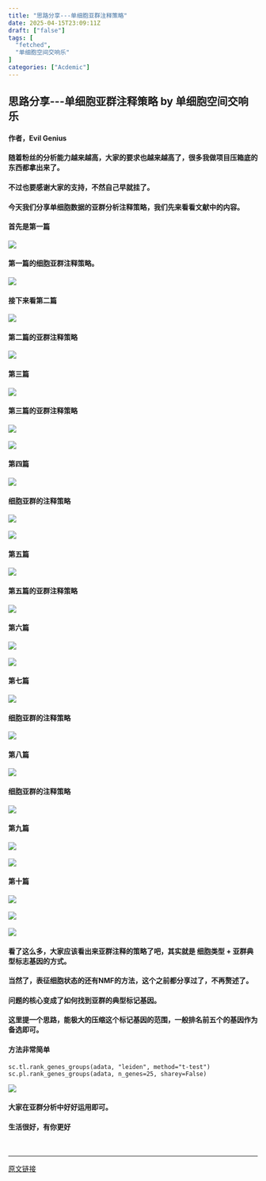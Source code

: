 ```yaml
---
title: "思路分享---单细胞亚群注释策略"
date: 2025-04-15T23:09:11Z
draft: ["false"]
tags: [
  "fetched",
  "单细胞空间交响乐"
]
categories: ["Acdemic"]
---
```

思路分享---单细胞亚群注释策略 by 单细胞空间交响乐
------
<div><h4 data-line="0" data-pm-slice="0 0 []"><span leaf="">作者，Evil Genius</span></h4><h4 data-line="2"><span leaf="">随着粉丝的分析能力越来越高，大家的要求也越来越高了，很多我做项目压箱底的东西都拿出来了。</span></h4><h4 data-line="4"><span leaf="">不过也要感谢大家的支持，不然自己早就挂了。</span></h4><h4 data-line="6"><span leaf=""><span textstyle="">今天我们分享单细胞数据的亚群分析注释策略，我们先来看看文献中的内容。</span></span></h4><h4 data-line="8"><span leaf="">首先是第一篇</span></h4><section nodeleaf=""><img data-imgfileid="100012043" data-type="other" data-ratio="0.42685185185185187" data-w="1080" data-src="https://mmbiz.qpic.cn/mmbiz_jpg/srXAibe95MmlWnyrzxHzSfq6QKgWSvHLw2b0dVkBibCtcNb7eCyiaFgl5zhmBUl43hTEficAicEtT0Fic4KGlNqDHYcQ/640?wx_fmt=other&amp;from=appmsg" src="https://mmbiz.qpic.cn/mmbiz_jpg/srXAibe95MmlWnyrzxHzSfq6QKgWSvHLw2b0dVkBibCtcNb7eCyiaFgl5zhmBUl43hTEficAicEtT0Fic4KGlNqDHYcQ/640?wx_fmt=other&amp;from=appmsg"></section><h4 data-line="10"><span leaf="">第一篇的细胞亚群注释策略。</span></h4><section nodeleaf=""><img data-imgfileid="100012041" data-type="other" data-ratio="1.1961852861035422" data-w="367" data-src="https://mmbiz.qpic.cn/mmbiz_jpg/srXAibe95MmlWnyrzxHzSfq6QKgWSvHLwGTQwqULbaAxF5XyicLb7tG8FEngcXVzWWicibNeTcazSX3sp7VJAdIbrQ/640?wx_fmt=other&amp;from=appmsg" src="https://mmbiz.qpic.cn/mmbiz_jpg/srXAibe95MmlWnyrzxHzSfq6QKgWSvHLwGTQwqULbaAxF5XyicLb7tG8FEngcXVzWWicibNeTcazSX3sp7VJAdIbrQ/640?wx_fmt=other&amp;from=appmsg"></section><h4 data-line="13"><span leaf="">接下来看第二篇</span></h4><section nodeleaf=""><img data-imgfileid="100012042" data-type="other" data-ratio="0.4793608521970706" data-w="751" data-src="https://mmbiz.qpic.cn/mmbiz_jpg/srXAibe95MmlWnyrzxHzSfq6QKgWSvHLwhO6unBUCNmIfVRt0LZI7d2meYV2jM11xNibYeDibHiaUSZ0rJ4DlDXR4Q/640?wx_fmt=other&amp;from=appmsg" src="https://mmbiz.qpic.cn/mmbiz_jpg/srXAibe95MmlWnyrzxHzSfq6QKgWSvHLwhO6unBUCNmIfVRt0LZI7d2meYV2jM11xNibYeDibHiaUSZ0rJ4DlDXR4Q/640?wx_fmt=other&amp;from=appmsg"></section><h4 data-line="15"><span leaf="">第二篇的亚群注释策略</span></h4><section nodeleaf=""><img data-imgfileid="100012044" data-type="other" data-ratio="0.38796296296296295" data-w="1080" data-src="https://mmbiz.qpic.cn/mmbiz_jpg/srXAibe95MmlWnyrzxHzSfq6QKgWSvHLwic7f0xFSsicT7GQTQauCcrqHwaXfM7ZFfMOdIn1SyY9FLdedaBbsPEIA/640?wx_fmt=other&amp;from=appmsg" src="https://mmbiz.qpic.cn/mmbiz_jpg/srXAibe95MmlWnyrzxHzSfq6QKgWSvHLwic7f0xFSsicT7GQTQauCcrqHwaXfM7ZFfMOdIn1SyY9FLdedaBbsPEIA/640?wx_fmt=other&amp;from=appmsg"></section><h4 data-line="18"><span leaf="">第三篇</span></h4><section nodeleaf=""><img data-imgfileid="100012045" data-type="other" data-ratio="0.5388888888888889" data-w="1080" data-src="https://mmbiz.qpic.cn/mmbiz_jpg/srXAibe95MmlWnyrzxHzSfq6QKgWSvHLwdibtzQncfxfaDyTYHib5KicH75JPqhVsxKfaqBqteed4jl2EEyXz9wfwQ/640?wx_fmt=other&amp;from=appmsg" src="https://mmbiz.qpic.cn/mmbiz_jpg/srXAibe95MmlWnyrzxHzSfq6QKgWSvHLwdibtzQncfxfaDyTYHib5KicH75JPqhVsxKfaqBqteed4jl2EEyXz9wfwQ/640?wx_fmt=other&amp;from=appmsg"></section><h4 data-line="20"><span leaf="">第三篇的亚群注释策略</span></h4><section nodeleaf=""><img data-imgfileid="100012046" data-type="other" data-ratio="0.28530259365994237" data-w="694" data-src="https://mmbiz.qpic.cn/mmbiz_jpg/srXAibe95MmlWnyrzxHzSfq6QKgWSvHLw0ZelfaD1YNBrowGy6RYvHxQdSBqgL2uniafkT8at5PYmIhRsCmfzWAA/640?wx_fmt=other&amp;from=appmsg" src="https://mmbiz.qpic.cn/mmbiz_jpg/srXAibe95MmlWnyrzxHzSfq6QKgWSvHLw0ZelfaD1YNBrowGy6RYvHxQdSBqgL2uniafkT8at5PYmIhRsCmfzWAA/640?wx_fmt=other&amp;from=appmsg"></section><section><br></section><section nodeleaf=""><img data-imgfileid="100012049" data-type="other" data-ratio="0.30925925925925923" data-w="1080" data-src="https://mmbiz.qpic.cn/mmbiz_jpg/srXAibe95MmlWnyrzxHzSfq6QKgWSvHLw8PNiarCSPbHO0BTG3t8YqmBV0MRquyFesO6ic1CicBM7lu09Pumoib4YiaQ/640?wx_fmt=other&amp;from=appmsg" src="https://mmbiz.qpic.cn/mmbiz_jpg/srXAibe95MmlWnyrzxHzSfq6QKgWSvHLw8PNiarCSPbHO0BTG3t8YqmBV0MRquyFesO6ic1CicBM7lu09Pumoib4YiaQ/640?wx_fmt=other&amp;from=appmsg"></section><h4 data-line="24"><span leaf="">第四篇</span></h4><section nodeleaf=""><img data-imgfileid="100012048" data-type="other" data-ratio="0.6386010362694301" data-w="772" data-src="https://mmbiz.qpic.cn/mmbiz_jpg/srXAibe95MmlWnyrzxHzSfq6QKgWSvHLwZtUbSfHrOMkTLkQibl1vYCEWTdDTfDXhuzFH2IAZ3chxMsDrbW399Ag/640?wx_fmt=other&amp;from=appmsg" src="https://mmbiz.qpic.cn/mmbiz_jpg/srXAibe95MmlWnyrzxHzSfq6QKgWSvHLwZtUbSfHrOMkTLkQibl1vYCEWTdDTfDXhuzFH2IAZ3chxMsDrbW399Ag/640?wx_fmt=other&amp;from=appmsg"></section><h4 data-line="26"><span leaf="">细胞亚群的注释策略</span></h4><section nodeleaf=""><img data-imgfileid="100012047" data-type="other" data-ratio="0.773469387755102" data-w="490" data-src="https://mmbiz.qpic.cn/mmbiz_jpg/srXAibe95MmlWnyrzxHzSfq6QKgWSvHLwXXdicMfukflXWoMABkACfNsG087BSvAG8ZsNxDicQQgTVuRSspgMblag/640?wx_fmt=other&amp;from=appmsg" src="https://mmbiz.qpic.cn/mmbiz_jpg/srXAibe95MmlWnyrzxHzSfq6QKgWSvHLwXXdicMfukflXWoMABkACfNsG087BSvAG8ZsNxDicQQgTVuRSspgMblag/640?wx_fmt=other&amp;from=appmsg"></section><section><br></section><section nodeleaf=""><img data-imgfileid="100012050" data-type="other" data-ratio="0.3537037037037037" data-w="1080" data-src="https://mmbiz.qpic.cn/mmbiz_jpg/srXAibe95MmlWnyrzxHzSfq6QKgWSvHLwZYx3zlicLr5SuQud9RBPTjKiaZDnfWnRr6plVHT8MQPJchJmETbclq3A/640?wx_fmt=other&amp;from=appmsg" src="https://mmbiz.qpic.cn/mmbiz_jpg/srXAibe95MmlWnyrzxHzSfq6QKgWSvHLwZYx3zlicLr5SuQud9RBPTjKiaZDnfWnRr6plVHT8MQPJchJmETbclq3A/640?wx_fmt=other&amp;from=appmsg"></section><h4 data-line="30"><span leaf="">第五篇</span></h4><section nodeleaf=""><img data-imgfileid="100012053" data-type="other" data-ratio="0.48787061994609165" data-w="742" data-src="https://mmbiz.qpic.cn/mmbiz_jpg/srXAibe95MmlWnyrzxHzSfq6QKgWSvHLwGExicL8q7y1RiaWibdJ4gnu6OwMJc9eug4bIvc7qrwwC46c4ibzqyN7ovw/640?wx_fmt=other&amp;from=appmsg" src="https://mmbiz.qpic.cn/mmbiz_jpg/srXAibe95MmlWnyrzxHzSfq6QKgWSvHLwGExicL8q7y1RiaWibdJ4gnu6OwMJc9eug4bIvc7qrwwC46c4ibzqyN7ovw/640?wx_fmt=other&amp;from=appmsg"></section><h4 data-line="32"><span leaf="">第五篇的亚群注释策略</span></h4><section nodeleaf=""><img data-imgfileid="100012052" data-type="other" data-ratio="0.48057713651498335" data-w="901" data-src="https://mmbiz.qpic.cn/mmbiz_jpg/srXAibe95MmlWnyrzxHzSfq6QKgWSvHLwCtuRk534Mh49SQhiaxZhQp4oo04YKLgkyL8fuepcGZSQt6fL4zdc86A/640?wx_fmt=other&amp;from=appmsg" src="https://mmbiz.qpic.cn/mmbiz_jpg/srXAibe95MmlWnyrzxHzSfq6QKgWSvHLwCtuRk534Mh49SQhiaxZhQp4oo04YKLgkyL8fuepcGZSQt6fL4zdc86A/640?wx_fmt=other&amp;from=appmsg"></section><h4 data-line="35"><span leaf="">第六篇</span></h4><section nodeleaf=""><img data-imgfileid="100012055" data-type="other" data-ratio="0.4111111111111111" data-w="1080" data-src="https://mmbiz.qpic.cn/mmbiz_jpg/srXAibe95MmlWnyrzxHzSfq6QKgWSvHLwhcVkxErGTNnhyGGgbHFJBEaWiaq8Rck2ZPb3VALA4OHsRPibVdWq3QAA/640?wx_fmt=other&amp;from=appmsg" src="https://mmbiz.qpic.cn/mmbiz_jpg/srXAibe95MmlWnyrzxHzSfq6QKgWSvHLwhcVkxErGTNnhyGGgbHFJBEaWiaq8Rck2ZPb3VALA4OHsRPibVdWq3QAA/640?wx_fmt=other&amp;from=appmsg"></section><section><br></section><section nodeleaf=""><img data-imgfileid="100012051" data-type="other" data-ratio="0.6814814814814815" data-w="540" data-src="https://mmbiz.qpic.cn/mmbiz_jpg/srXAibe95MmlWnyrzxHzSfq6QKgWSvHLwic1qJq2Mk9IDcvF2rqQb3fwic6Iqn2MNaKSu4LHQAe9eiacZTc8BX6jyA/640?wx_fmt=other&amp;from=appmsg" src="https://mmbiz.qpic.cn/mmbiz_jpg/srXAibe95MmlWnyrzxHzSfq6QKgWSvHLwic1qJq2Mk9IDcvF2rqQb3fwic6Iqn2MNaKSu4LHQAe9eiacZTc8BX6jyA/640?wx_fmt=other&amp;from=appmsg"></section><h4 data-line="39"><span leaf="">第七篇</span></h4><section nodeleaf=""><img data-imgfileid="100012054" data-type="other" data-ratio="0.5009259259259259" data-w="1080" data-src="https://mmbiz.qpic.cn/mmbiz_jpg/srXAibe95MmlWnyrzxHzSfq6QKgWSvHLwSafEyyY1D87wVpnJPppSicTYwh10nlibgibQXPQO4hgmVkibckYxVPX3Mg/640?wx_fmt=other&amp;from=appmsg" src="https://mmbiz.qpic.cn/mmbiz_jpg/srXAibe95MmlWnyrzxHzSfq6QKgWSvHLwSafEyyY1D87wVpnJPppSicTYwh10nlibgibQXPQO4hgmVkibckYxVPX3Mg/640?wx_fmt=other&amp;from=appmsg"></section><h4 data-line="41"><span leaf="">细胞亚群的注释策略</span></h4><section nodeleaf=""><img data-imgfileid="100012057" data-type="other" data-ratio="0.5927209705372617" data-w="577" data-src="https://mmbiz.qpic.cn/mmbiz_jpg/srXAibe95MmlWnyrzxHzSfq6QKgWSvHLwDGxicPibe07dhzVIX93SKJnWnhhiaQgXvVdYrdpqG6mN7oSLU44pKTcjQ/640?wx_fmt=other&amp;from=appmsg" src="https://mmbiz.qpic.cn/mmbiz_jpg/srXAibe95MmlWnyrzxHzSfq6QKgWSvHLwDGxicPibe07dhzVIX93SKJnWnhhiaQgXvVdYrdpqG6mN7oSLU44pKTcjQ/640?wx_fmt=other&amp;from=appmsg"></section><h4 data-line="44"><span leaf="">第八篇</span></h4><section nodeleaf=""><img data-imgfileid="100012060" data-type="other" data-ratio="0.46296296296296297" data-w="1080" data-src="https://mmbiz.qpic.cn/mmbiz_jpg/srXAibe95MmlWnyrzxHzSfq6QKgWSvHLwTZJcibjjtC0iatib0Riaq5adcaWUa2lhee7JUIuuY9iawoBIOY3IUorPvEg/640?wx_fmt=other&amp;from=appmsg" src="https://mmbiz.qpic.cn/mmbiz_jpg/srXAibe95MmlWnyrzxHzSfq6QKgWSvHLwTZJcibjjtC0iatib0Riaq5adcaWUa2lhee7JUIuuY9iawoBIOY3IUorPvEg/640?wx_fmt=other&amp;from=appmsg"></section><h4 data-line="46"><span leaf="">细胞亚群的注释策略</span></h4><section nodeleaf=""><img data-imgfileid="100012059" data-type="other" data-ratio="0.7040302267002518" data-w="794" data-src="https://mmbiz.qpic.cn/mmbiz_jpg/srXAibe95MmlWnyrzxHzSfq6QKgWSvHLwWpJvtVGYwXbCrV1Kv37C4Bsia7gJfyA8wweFtiaYnyMXkJpTbDwnSoiag/640?wx_fmt=other&amp;from=appmsg" src="https://mmbiz.qpic.cn/mmbiz_jpg/srXAibe95MmlWnyrzxHzSfq6QKgWSvHLwWpJvtVGYwXbCrV1Kv37C4Bsia7gJfyA8wweFtiaYnyMXkJpTbDwnSoiag/640?wx_fmt=other&amp;from=appmsg"></section><h4 data-line="49"><span leaf="">第九篇</span></h4><section nodeleaf=""><img data-imgfileid="100012061" data-type="other" data-ratio="0.5351851851851852" data-w="1080" data-src="https://mmbiz.qpic.cn/mmbiz_jpg/srXAibe95MmlWnyrzxHzSfq6QKgWSvHLwpVv76HTL4iaYzl00CzibialSgleQC1pBYxD2OK3tAgBAjMAicN1jBgia3FQ/640?wx_fmt=other&amp;from=appmsg" src="https://mmbiz.qpic.cn/mmbiz_jpg/srXAibe95MmlWnyrzxHzSfq6QKgWSvHLwpVv76HTL4iaYzl00CzibialSgleQC1pBYxD2OK3tAgBAjMAicN1jBgia3FQ/640?wx_fmt=other&amp;from=appmsg"></section><section><br></section><section nodeleaf=""><img data-imgfileid="100012058" data-type="other" data-ratio="0.29907407407407405" data-w="1080" data-src="https://mmbiz.qpic.cn/mmbiz_jpg/srXAibe95MmlWnyrzxHzSfq6QKgWSvHLwvt95g6B7t2IKuZJWiaDTFDfIllcunmnXrsv7u7AITbA3CjHFfvGX9UA/640?wx_fmt=other&amp;from=appmsg" src="https://mmbiz.qpic.cn/mmbiz_jpg/srXAibe95MmlWnyrzxHzSfq6QKgWSvHLwvt95g6B7t2IKuZJWiaDTFDfIllcunmnXrsv7u7AITbA3CjHFfvGX9UA/640?wx_fmt=other&amp;from=appmsg"></section><h4 data-line="53"><span leaf="">第十篇</span></h4><section nodeleaf=""><img data-imgfileid="100012064" data-type="other" data-ratio="0.4222222222222222" data-w="1080" data-src="https://mmbiz.qpic.cn/mmbiz_jpg/srXAibe95MmlWnyrzxHzSfq6QKgWSvHLwa7RG7icUD1edAIdmNGpibjCqICkOzSrzVsJQMJQYekyyMfHIK0sOGia6A/640?wx_fmt=other&amp;from=appmsg" src="https://mmbiz.qpic.cn/mmbiz_jpg/srXAibe95MmlWnyrzxHzSfq6QKgWSvHLwa7RG7icUD1edAIdmNGpibjCqICkOzSrzVsJQMJQYekyyMfHIK0sOGia6A/640?wx_fmt=other&amp;from=appmsg"></section><section><br></section><section nodeleaf=""><img data-imgfileid="100012062" data-type="other" data-ratio="0.5202205882352942" data-w="544" data-src="https://mmbiz.qpic.cn/mmbiz_jpg/srXAibe95MmlWnyrzxHzSfq6QKgWSvHLwCAzgVEsSkUbia1gJSgibY3rqtUwlDn46IpL3EPBVXeibRhI8UDmZT4lhg/640?wx_fmt=other&amp;from=appmsg" src="https://mmbiz.qpic.cn/mmbiz_jpg/srXAibe95MmlWnyrzxHzSfq6QKgWSvHLwCAzgVEsSkUbia1gJSgibY3rqtUwlDn46IpL3EPBVXeibRhI8UDmZT4lhg/640?wx_fmt=other&amp;from=appmsg"></section><section><br></section><section nodeleaf=""><img data-imgfileid="100012066" data-type="other" data-ratio="0.40370370370370373" data-w="1080" data-src="https://mmbiz.qpic.cn/mmbiz_jpg/srXAibe95MmlWnyrzxHzSfq6QKgWSvHLweicoUBfHXGl7Ot03sYFcQhH2sCGWDw84BccZicTFwaBDxbhWIicGL5vng/640?wx_fmt=other&amp;from=appmsg" src="https://mmbiz.qpic.cn/mmbiz_jpg/srXAibe95MmlWnyrzxHzSfq6QKgWSvHLweicoUBfHXGl7Ot03sYFcQhH2sCGWDw84BccZicTFwaBDxbhWIicGL5vng/640?wx_fmt=other&amp;from=appmsg"></section><h4 data-line="58"><span leaf="">看了这么多，大家应该看出来亚群注释的策略了吧，其实就是 细胞类型 + 亚群典型标志基因的方式。</span></h4><h4 data-line="60"><span leaf="">当然了，表征细胞状态的还有NMF的方法，这个之前都分享过了，不再赘述了。</span></h4><h4 data-line="62"><span leaf=""><span textstyle="">问题的核心变成了如何找到亚群的典型标记基因。</span></span></h4><h4 data-line="64"><span leaf=""><span textstyle="">这里提一个思路，能极大的压缩这个标记基因的范围，一般排名前五个的基因作为备选即可。</span></span></h4><h4 data-line="66"><span leaf="">方法非常简单</span></h4><pre><code><span leaf="">sc.tl.rank_genes_groups(adata, </span><span><span leaf="">"leiden"</span></span><span leaf="">, method=</span><span><span leaf="">"t-test"</span></span><span leaf="">)</span><br><span leaf="">sc.pl.rank_genes_groups(adata, n_genes=</span><span><span leaf="">25</span></span><span leaf="">, sharey=</span><span><span leaf="">False</span></span><span leaf="">)</span><br></code></pre><section nodeleaf=""><img data-imgfileid="100012065" data-type="other" data-ratio="0.5305555555555556" data-w="1080" data-src="https://mmbiz.qpic.cn/mmbiz_jpg/srXAibe95MmlWnyrzxHzSfq6QKgWSvHLwv9nupfrQXThbOY0Gj1V7x5EibOw40qFrOzg2I9gGjXEAJ0EQULs9zXw/640?wx_fmt=other&amp;from=appmsg" src="https://mmbiz.qpic.cn/mmbiz_jpg/srXAibe95MmlWnyrzxHzSfq6QKgWSvHLwv9nupfrQXThbOY0Gj1V7x5EibOw40qFrOzg2I9gGjXEAJ0EQULs9zXw/640?wx_fmt=other&amp;from=appmsg"></section><h4 data-line="73"><span leaf="">大家在亚群分析中好好运用即可。</span></h4><h4 data-line="75"><span leaf="">生活很好，有你更好</span></h4><section nodeleaf=""><section><mp-common-product data-cardtype="1" data-windowproduct="v2=HHamVunsllDNS22VJzFi7yCaWzQCH5qbheZl8tDOgUpWjh71dmL2eMcU5hTRMMXatFVRtLw2k1x3iQ" data-title="时尚小个子洋气短款外套女2025秋季新款休闲显瘦百搭减龄夹克上衣" data-type="1" data-immutable="1" data-req-scene="2" data-customstyle='{"display":"block","height":"169px"}'></mp-common-product></section></section><section><span leaf=""><br></span></section><p><mp-style-type data-value="3"></mp-style-type></p></div>  
<hr>
<a href="https://mp.weixin.qq.com/s/gvvCA03J4yVp-3GZyxYnrQ",target="_blank" rel="noopener noreferrer">原文链接</a>
